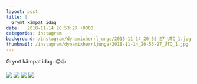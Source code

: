 ```yaml
---
layout: post
title: |
  Grymt kämpat idag
date:   2018-11-14 20:53:27 +0000
categories: instagram
background: /instagram/dynamixherrljunga/2018-11-14_20-53-27_UTC_1.jpg
thumbnail: /instagram/dynamixherrljunga/2018-11-14_20-53-27_UTC_1.jpg
---
```

Grymt kämpat idag. 😊👍 



<img src='/www-dynamix-herrljunga/instagram/dynamixherrljunga/2018-11-14_20-53-27_UTC_1.jpg' class='img-fluid' />


<img src='/www-dynamix-herrljunga/instagram/dynamixherrljunga/2018-11-14_20-53-27_UTC_2.jpg' class='img-fluid' />


<img src='/www-dynamix-herrljunga/instagram/dynamixherrljunga/2018-11-14_20-53-27_UTC_3.jpg' class='img-fluid' />


<img src='/www-dynamix-herrljunga/instagram/dynamixherrljunga/2018-11-14_20-53-27_UTC_4.jpg' class='img-fluid' />
